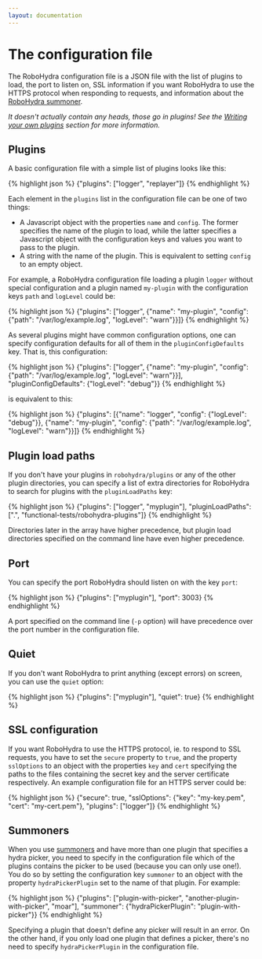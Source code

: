```yaml
---
layout: documentation
---
```


The configuration file
======================

The RoboHydra configuration file is a JSON file with the list of
plugins to load, the port to listen on, SSL information if you want
RoboHydra to use the HTTPS protocol when responding to requests, and
information about the [RoboHydra summoner](../summoners).

_It doesn't actually contain any heads, those go in plugins! See the
[Writing your own plugins](../plugins) section for more information._

Plugins
-------

A basic configuration file with a simple list of plugins looks like
this:

{% highlight json %}
{"plugins": ["logger", "replayer"]}
{% endhighlight %}

Each element in the `plugins` list in the configuration file can be
one of two things:

* A Javascript object with the properties `name` and `config`. The
former specifies the name of the plugin to load, while the latter
specifies a Javascript object with the configuration keys and values
you want to pass to the plugin.
* A string with the name of the plugin. This is equivalent to setting
`config` to an empty object.

For example, a RoboHydra configuration file loading a plugin `logger`
without special configuration and a plugin named `my-plugin` with the
configuration keys `path` and `logLevel` could be:

{% highlight json %}
{"plugins": ["logger",
             {"name": "my-plugin",
              "config": {"path": "/var/log/example.log",
                         "logLevel": "warn"}}]}
{% endhighlight %}

As several plugins might have common configuration options, one can
specify configuration defaults for all of them in the
`pluginConfigDefaults` key. That is, this configuration:

{% highlight json %}
{"plugins": ["logger",
             {"name": "my-plugin",
              "config": {"path": "/var/log/example.log",
                         "logLevel": "warn"}}],
 "pluginConfigDefaults": {"logLevel": "debug"}}
{% endhighlight %}

is equivalent to this:

{% highlight json %}
{"plugins": [{"name": "logger",
              "config": {"logLevel": "debug"}},
             {"name": "my-plugin",
              "config": {"path": "/var/log/example.log",
                         "logLevel": "warn"}}]}
{% endhighlight %}

Plugin load paths
-----------------

If you don't have your plugins in `robohydra/plugins` or any of the
other plugin directories, you can specify a list of extra directories
for RoboHydra to search for plugins with the `pluginLoadPaths` key:

{% highlight json %}
{"plugins": ["logger", "myplugin"],
 "pluginLoadPaths": [".", "functional-tests/robohydra-plugins"]}
{% endhighlight %}

Directories later in the array have higher precedence, but plugin load
directories specified on the command line have even higher precedence.


Port
----

You can specify the port RoboHydra should listen on with the key
`port`:

{% highlight json %}
{"plugins": ["myplugin"],
 "port": 3003}
{% endhighlight %}

A port specified on the command line (`-p` option) will have
precedence over the port number in the configuration file.


Quiet
-----

If you don't want RoboHydra to print anything (except errors) on
screen, you can use the `quiet` option:

{% highlight json %}
{"plugins": ["myplugin"],
 "quiet": true}
{% endhighlight %}


SSL configuration
-----------------

If you want RoboHydra to use the HTTPS protocol, ie. to respond to SSL
requests, you have to set the `secure` property to `true`, and the
property `sslOptions` to an object with the properties `key` and
`cert` specifying the paths to the files containing the secret key and
the server certificate respectively. An example configuration file for
an HTTPS server could be:

{% highlight json %}
{"secure": true,
 "sslOptions": {"key":  "my-key.pem",
                "cert": "my-cert.pem"},
 "plugins": ["logger"]}
{% endhighlight %}


Summoners
---------

When you use [summoners](../summoners) and have more than one plugin
that specifies a hydra picker, you need to specify in the
configuration file which of the plugins contains the picker to be used
(because you can only use one!). You do so by setting the
configuration key `summoner` to an object with the property
`hydraPickerPlugin` set to the name of that plugin. For example:

{% highlight json %}
{"plugins": ["plugin-with-picker", "another-plugin-with-picker", "moar"],
 "summoner": {"hydraPickerPlugin": "plugin-with-picker"}}
{% endhighlight %}

Specifying a plugin that doesn't define any picker will result in an
error. On the other hand, if you only load one plugin that defines a
picker, there's no need to specify `hydraPickerPlugin` in the
configuration file.
